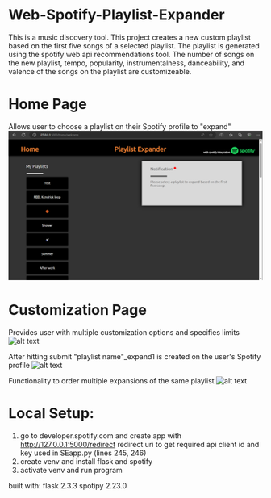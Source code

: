 # Web-Spotify-Playlist-Expander
This is a music discovery tool. This project creates a new custom playlist based on the first five songs of a selected playlist. The playlist is generated using the spotify web api recommendations tool. The number of songs on the new playlist, tempo, popularity, instrumentalness, danceability, and valence of the songs on the playlist are customizeable.

# Home Page
Allows user to choose a playlist on their Spotify profile to "expand"
![home page with scrollable playlists list](screenshots/home.png)

# Customization Page
Provides user with multiple customization options and specifies limits
![alt text](https://github.com/alexeyjleeper/Web-Spotify-PLaylist-Expannder/blob/screenshots/customize.png?raw=true)

After hitting submit "playlist name"_expand1 is created on the user's Spotify profile
![alt text](https://github.com/alexeyjleeper/Web-Spotify-PLaylist-Expannder/blob/screenshots/success.png?raw=true)

Functionality to order multiple expansions of the same playlist
![alt text](https://github.com/alexeyjleeper/Web-Spotify-PLaylist-Expannder/blob/screenshots/multiple.png?raw=true)

 # Local Setup:
1. go to developer.spotify.com and create app with http://127.0.0.1:5000/redirect redirect uri to get required api client id and key used in SEapp.py (lines 245, 246)
2. create venv and install flask and spotify
3. activate venv and run program

built with:
flask 2.3.3
spotipy 2.23.0
